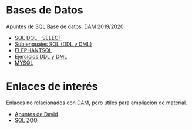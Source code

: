 # Bases de Datos
Apuntes de SQL Base de datos. DAM 2019/2020
- [SQL DQL - SELECT](./sqldql.md)
- [Sublenguajes SQL (DDL y DML)](./sublenguajes.md)
- [ELEPHANTSQL](./elephantsql)
- [Ejercicios DDL y DML](./elephantsql/trabajando.md)
- [MYSQL](./mysql)


# Enlaces de interés
Enlaces no relacionados con DAM, pero útiles para ampliacion de material.

- [Apuntes de David](https://github.com/davidgchaves/first-steps-with-git-and-github-wirtz-asir1-and-dam1)
- [SQL ZOO](https://sqlzoo.net/)
